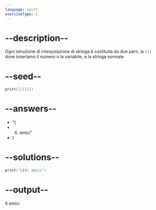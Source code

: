 ```yaml
---
language: swift
exerciseType: 2
---
```


# --description--

Ogni istruzione di interpolazione di stringa è costituita da due parti, la `\()` dove inseriamo il numero o la variabile, e la stringa normale

# --seed--

```swift
print([/][/])
```

# --answers--

- "\(
- 6) amici"
- )

# --solutions--

```swift
print("\(6) amici")
```

# --output--

6 amici
